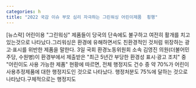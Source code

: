 ```yaml
---
categories: h
title: "2022 국감 이슈 부모 심리 자극하는 그린워싱 어린이제품  횡행"
---
```

[뉴스락] 어린이용 "그린워싱" 제품들이 당국의 단속에도 불구하고 여전히 활개를 치고 있는것으로 나타났다.그리워싱은 환경에 유해하면서도 친환경적인 것처럼 위장하는 광고·표시를 위반한 제품을 말한다. 3일 국회 환경노동위원회 소속 김영진 의원(더불어민주당, 수원병)이 환경부에서 제출받은 "최근 5년간 부당한 환경성 표시·광고 조치" 중 "어린이도 사용 가능한 제품" 현황에 따르면, 전체 행정지도 건수 중 약 70%가 어린이 사용추정제품에 대한 행정지도인 것으로 나타났다. 행정처분도 75%에 달하는 것으로 나타났다.구체적으로는 행정지도